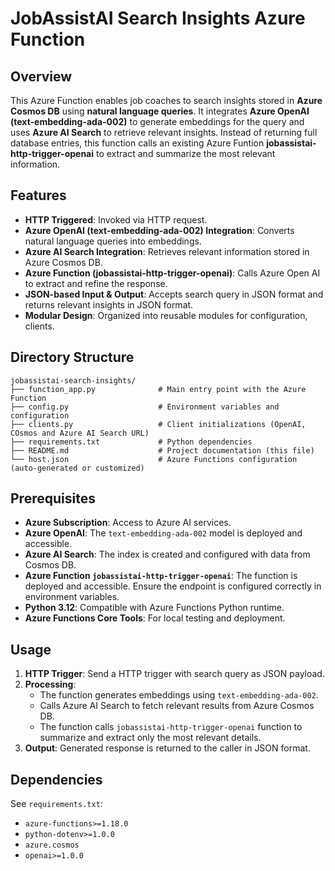 # JobAssistAI Search Insights Azure Function

## Overview

This Azure Function enables job coaches to search insights stored in **Azure Cosmos DB** using **natural language queries**. It integrates **Azure OpenAI (text-embedding-ada-002)** to generate embeddings for the query and uses **Azure AI Search** to retrieve relevant insights. Instead of returning full database entries, this function calls an existing Azure Funtion **jobassistai-http-trigger-openai** to extract and summarize the most relevant information.

## Features

- **HTTP Triggered**: Invoked via HTTP request.
- **Azure OpenAI (text-embedding-ada-002) Integration**: Converts natural language queries into embeddings.
- **Azure AI Search Integration**: Retrieves relevant information stored in Azure Cosmos DB.
- **Azure Function (jobassistai-http-trigger-openai)**: Calls Azure Open AI to extract and refine the response.
- **JSON-based Input & Output**: Accepts search query in JSON format and returns relevant insights in JSON format.
- **Modular Design**: Organized into reusable modules for configuration, clients.

## Directory Structure
```
jobassistai-search-insights/
├── function_app.py              # Main entry point with the Azure Function
├── config.py                    # Environment variables and configuration
├── clients.py                   # Client initializations (OpenAI, COsmos and Azure AI Search URL)
├── requirements.txt             # Python dependencies
├── README.md                    # Project documentation (this file)
└── host.json                    # Azure Functions configuration (auto-generated or customized)
```

## Prerequisites

- **Azure Subscription**: Access to Azure AI services.
- **Azure OpenAI**: The `text-embedding-ada-002` model is deployed and accessible.
- **Azure AI Search**: The index is created and configured with data from Cosmos DB.
- **Azure Function `jobassistai-http-trigger-openai`**: The function is deployed and accessible. Ensure the endpoint is configured correctly in environment variables.
- **Python 3.12**: Compatible with Azure Functions Python runtime.
- **Azure Functions Core Tools**: For local testing and deployment.

## Usage

1. **HTTP Trigger**: Send a HTTP trigger with search query as JSON payload.
2. **Processing**:
   - The function generates embeddings using `text-embedding-ada-002`.
   - Calls Azure AI Search to fetch relevant results from Azure Cosmos DB.
   - The function calls `jobassistai-http-trigger-openai` function to summarize and extract only the most relevant details.
3. **Output**: Generated response is returned to the caller in JSON format.

## Dependencies

See `requirements.txt`:
- `azure-functions>=1.18.0`
- `python-dotenv>=1.0.0`
- `azure.cosmos`
- `openai>=1.0.0`